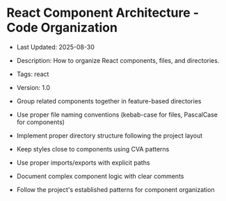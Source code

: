 # React Component Architecture - Code Organization
- Last Updated: 2025-08-30
- Description: How to organize React components, files, and directories.
- Tags: react
- Version: 1.0


- Group related components together in feature-based directories
- Use proper file naming conventions (kebab-case for files, PascalCase for components)
- Implement proper directory structure following the project layout
- Keep styles close to components using CVA patterns
- Use proper imports/exports with explicit paths
- Document complex component logic with clear comments
- Follow the project's established patterns for component organization
